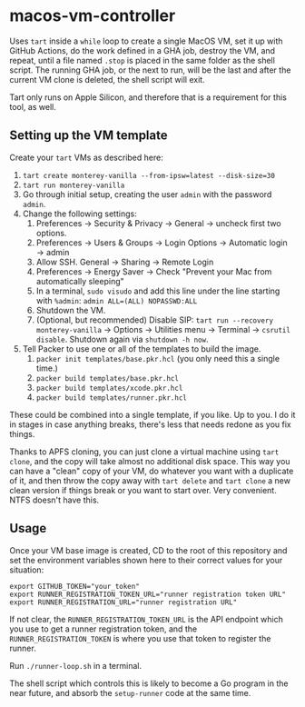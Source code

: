 # macos-vm-controller

Uses `tart` inside a `while` loop to create a single MacOS VM, set it up with
GitHub Actions, do the work defined in a GHA job, destroy the VM, and repeat,
until a file named `.stop` is placed in the same folder as the shell script.
The running GHA job, or the next to run, will be the last and after the current
VM clone is deleted, the shell script will exit. 

Tart only runs on Apple Silicon, and therefore that is a requirement for this
tool, as well.

## Setting up the VM template

Create your `tart` VMs as described here:  

1. `tart create monterey-vanilla --from-ipsw=latest --disk-size=30`
1. `tart run monterey-vanilla`
1. Go through initial setup, creating the user `admin` with the password `admin`.
1. Change the following settings:
    1. Preferences → Security & Privacy → General → uncheck first two
       options. 
    1. Preferences → Users & Groups → Login Options → Automatic login →
       admin 
    1. Allow SSH. General → Sharing → Remote Login
    1. Preferences → Energy Saver → Check "Prevent your Mac from automatically 
       sleeping"
    1. In a terminal, `sudo visudo` and add this line under the line starting
       with `%admin`: `admin ALL=(ALL) NOPASSWD:ALL`
    1. Shutdown the VM.
    1. (Optional, but recommended) Disable SIP: `tart run --recovery monterey-vanilla` →
       Options → Utilities menu → Terminal → `csrutil disable`. Shutdown
       again via `shutdown -h now`.
1. Tell Packer to use one or all of the templates to build the image.
    1. `packer init templates/base.pkr.hcl` (you only need this a single time.)
    1. `packer build templates/base.pkr.hcl`
    1. `packer build templates/xcode.pkr.hcl`
    1. `packer build templates/runner.pkr.hcl`
    
These could be combined into a single template, if you like.  Up to you.  I do
it in stages in case anything breaks, there's less that needs redone as you fix
things. 

Thanks to APFS cloning, you can just clone a virtual machine using `tart clone`,
and the copy will take almost no additional disk space. This way you can have a
"clean" copy of your VM, do whatever you want with a duplicate of it, and then
throw the copy away with `tart delete` and `tart clone` a new clean version if
things break or you want to start over.  Very convenient.  NTFS doesn't have
this.

## Usage

Once your VM base image is created, CD to the root of this repository
and set the environment variables shown here to their correct values for your
situation: 

```
export GITHUB_TOKEN="your_token"
export RUNNER_REGISTRATION_TOKEN_URL="runner registration token URL"
export RUNNER_REGISTRATION_URL="runner registration URL"
```

If not clear, the `RUNNER_REGISTRATION_TOKEN_URL` is the API endpoint which you
use to get a runner registration token, and the `RUNNER_REGISTRATION_TOKEN` is
where you use that token to register the runner.

Run `./runner-loop.sh` in a terminal.

The shell script which controls this is likely to become a Go program in the
near future, and absorb the `setup-runner` code at the same time.



